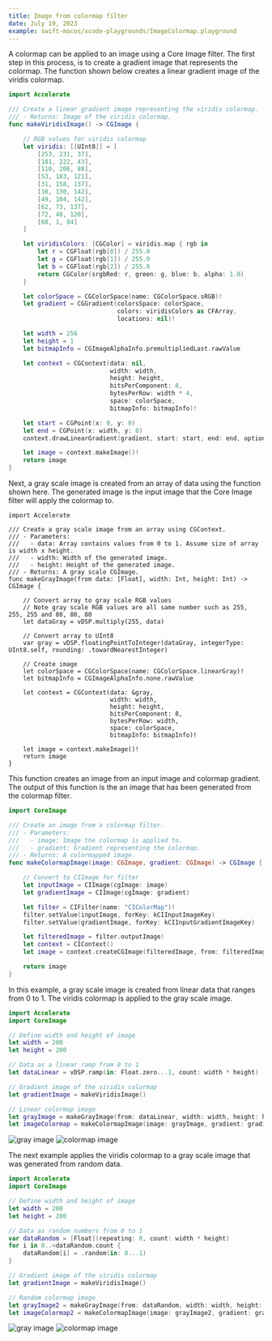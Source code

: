 ```yaml
---
title: Image from colormap filter
date: July 19, 2023
example: swift-macos/xcode-playgrounds/ImageColormap.playground
---
```


A colormap can be applied to an image using a Core Image filter. The first step in this process, is to create a gradient image that represents the colormap. The function shown below creates a linear gradient image of the viridis colormap.

```swift
import Accelerate

/// Create a linear gradient image representing the viridis colormap.
/// - Returns: Image of the viridis colormap.
func makeViridisImage() -> CGImage {

    // RGB values for viridis colormap
    let viridis: [[UInt8]] = [
        [253, 231, 37],
        [181, 222, 43],
        [110, 206, 88],
        [53, 183, 121],
        [31, 158, 137],
        [38, 130, 142],
        [49, 104, 142],
        [62, 73, 137],
        [72, 40, 120],
        [68, 1, 84]
    ]

    let viridisColors: [CGColor] = viridis.map { rgb in
        let r = CGFloat(rgb[0]) / 255.0
        let g = CGFloat(rgb[1]) / 255.0
        let b = CGFloat(rgb[2]) / 255.0
        return CGColor(srgbRed: r, green: g, blue: b, alpha: 1.0)
    }

    let colorSpace = CGColorSpace(name: CGColorSpace.sRGB)!
    let gradient = CGGradient(colorsSpace: colorSpace,
                              colors: viridisColors as CFArray,
                              locations: nil)!

    let width = 256
    let height = 1
    let bitmapInfo = CGImageAlphaInfo.premultipliedLast.rawValue

    let context = CGContext(data: nil,
                            width: width,
                            height: height,
                            bitsPerComponent: 8,
                            bytesPerRow: width * 4,
                            space: colorSpace,
                            bitmapInfo: bitmapInfo)!

    let start = CGPoint(x: 0, y: 0)
    let end = CGPoint(x: width, y: 0)
    context.drawLinearGradient(gradient, start: start, end: end, options: [])

    let image = context.makeImage()!
    return image
}
```

Next, a gray scale image is created from an array of data using the function shown here. The generated image is the input image that the Core Image filter will apply the colormap to.

``` { .swift .pre1000 }
import Accelerate

/// Create a gray scale image from an array using CGContext.
/// - Parameters:
///   - data: Array contains values from 0 to 1. Assume size of array is width x height.
///   - width: Width of the generated image.
///   - height: Height of the generated image.
/// - Returns: A gray scale CGImage.
func makeGrayImage(from data: [Float], width: Int, height: Int) -> CGImage {

    // Convert array to gray scale RGB values
    // Note gray scale RGB values are all same number such as 255, 255, 255 and 80, 80, 80
    let dataGray = vDSP.multiply(255, data)

    // Convert array to UInt8
    var gray = vDSP.floatingPointToInteger(dataGray, integerType: UInt8.self, rounding: .towardNearestInteger)

    // Create image
    let colorSpace = CGColorSpace(name: CGColorSpace.linearGray)!
    let bitmapInfo = CGImageAlphaInfo.none.rawValue

    let context = CGContext(data: &gray,
                            width: width,
                            height: height,
                            bitsPerComponent: 8,
                            bytesPerRow: width,
                            space: colorSpace,
                            bitmapInfo: bitmapInfo)!

    let image = context.makeImage()!
    return image
}
```

This function creates an image from an input image and colormap gradient. The output of this function is the an image that has been generated from the colormap filter.

```swift
import CoreImage

/// Create an image from a colormap filter.
/// - Parameters:
///   - image: Image the colormap is applied to.
///   - gradient: Gradient representing the colormap.
/// - Returns: A colormapped image.
func makeColormapImage(image: CGImage, gradient: CGImage) -> CGImage {

    // Convert to CIImage for filter
    let inputImage = CIImage(cgImage: image)
    let gradientImage = CIImage(cgImage: gradient)

    let filter = CIFilter(name: "CIColorMap")!
    filter.setValue(inputImage, forKey: kCIInputImageKey)
    filter.setValue(gradientImage, forKey: kCIInputGradientImageKey)

    let filteredImage = filter.outputImage!
    let context = CIContext()
    let image = context.createCGImage(filteredImage, from: filteredImage.extent)!

    return image
}
```

In this example, a gray scale image is created from linear data that ranges from 0 to 1. The viridis colormap is applied to the gray scale image.

```swift
import Accelerate
import CoreImage

// Define width and height of image
let width = 200
let height = 200

// Data as a linear ramp from 0 to 1
let dataLinear = vDSP.ramp(in: Float.zero...1, count: width * height)

// Gradient image of the viridis colormap
let gradientImage = makeViridisImage()

// Linear colormap image
let grayImage = makeGrayImage(from: dataLinear, width: width, height: height)
let imageColormap = makeColormapImage(image: grayImage, gradient: gradientImage)
```

<div class="text-center">
    <img id="inline-img" src="../img/image-data-gray1.png" style="max-width:200px;" alt="gray image">
    <img id="inline-img" src="../img/image-colormap1.png" style="max-width:200px;" alt="colormap image">
</div>

The next example applies the viridis colormap to a gray scale image that was generated from random data.

```swift
import Accelerate
import CoreImage

// Define width and height of image
let width = 200
let height = 200

// Data as random numbers from 0 to 1
var dataRandom = [Float](repeating: 0, count: width * height)
for i in 0..<dataRandom.count {
    dataRandom[i] = .random(in: 0...1)
}

// Gradient image of the viridis colormap
let gradientImage = makeViridisImage()

// Random colormap image
let grayImage2 = makeGrayImage(from: dataRandom, width: width, height: height)
let imageColormap2 = makeColormapImage(image: grayImage2, gradient: gradientImage)
```

<div class="text-center">
    <img id="inline-img" src="../img/image-data-gray2.png" style="max-width:200px;" alt="gray image">
    <img id="inline-img" src="../img/image-colormap2.png" style="max-width:200px;" alt="colormap image">
</div>

